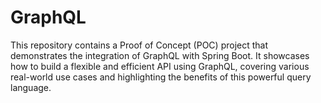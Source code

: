 # GraphQL
This repository contains a Proof of Concept (POC) project that demonstrates the integration of GraphQL with Spring Boot. It showcases how to build a flexible and efficient API using GraphQL, covering various real-world use cases and highlighting the benefits of this powerful query language.
